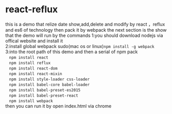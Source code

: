 # react-reflux
this is a demo that relize date show,add,delete and modify by react ，reflux and es6 of technology then pack it by webpack
the next section is the show that the demo will run by the commands
1:you should download nodejs via offical website and install it</br>
2:install global webpack sudo(mac os or linux)`npm install -g webpack`</br>
3:into the root path of this demo and then a serial of npm pack</br>
  &nbsp;&nbsp;&nbsp;`npm install react`</br>
  &nbsp;&nbsp;&nbsp;`npm install reflux`</br>
  &nbsp;&nbsp;&nbsp;`npm install react-dom`</br>
  &nbsp;&nbsp;&nbsp;`npm install react-mixin`</br>
  &nbsp;&nbsp;&nbsp;`npm install style-loader css-loader`</br>
  &nbsp;&nbsp;&nbsp;`npm install babel-core babel-loader`</br>
  &nbsp;&nbsp;&nbsp;`npm install babel-preset-es2015`</br>
  &nbsp;&nbsp;&nbsp;`npm install babel-preset-react`</br>
  &nbsp;&nbsp;&nbsp;`npm install webpack`</br>
then you can run it by open index.html via chrome

  

